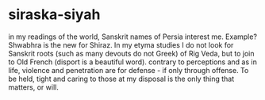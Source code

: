 # siraska-siyah

in my readings of the world, Sanskrit names of Persia interest me. Example? Shwabhra is the new for Shiraz. In my etyma studies I do not look for Sanskrit roots (such as many devouts do not Greek) of Rig Veda, but to join to Old French (disport is a beautiful word).
contrary to perceptions and as in life, violence and penetration are for defense - if only through offense. To be held, tight and caring to those at my disposal is the only thing that matters, or will.
